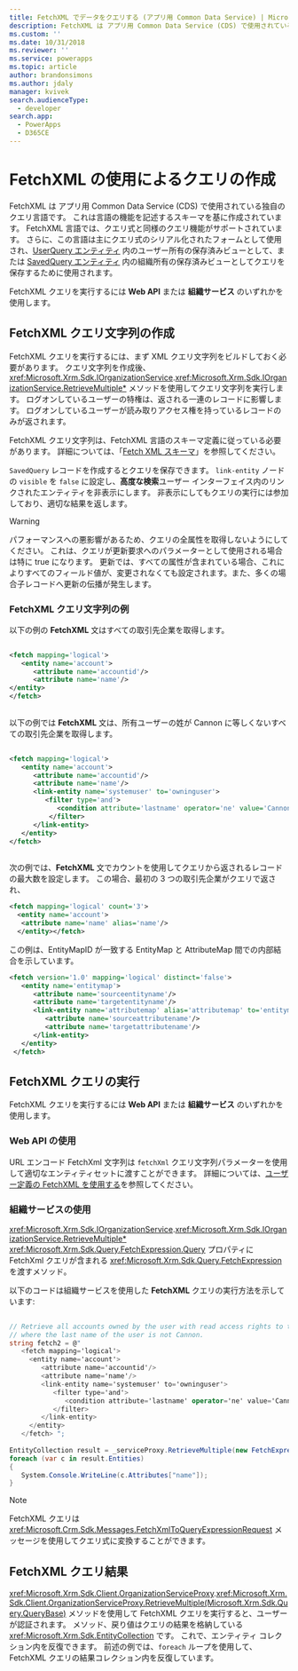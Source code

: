 ```yaml
---
title: FetchXML でデータをクエリする (アプリ用 Common Data Service) | Microsoft Docs
description: FetchXML は アプリ用 Common Data Service (CDS) で使用されている独自のクエリ言語です。 これは言語の機能を記述するスキーマを基に作成されています。
ms.custom: ''
ms.date: 10/31/2018
ms.reviewer: ''
ms.service: powerapps
ms.topic: article
author: brandonsimons
ms.author: jdaly
manager: kvivek
search.audienceType:
  - developer
search.app:
  - PowerApps
  - D365CE
---
```


# <a name="use-fetchxml-to-construct-a-query"></a>FetchXML の使用によるクエリの作成

FetchXML は アプリ用 Common Data Service (CDS) で使用されている独自のクエリ言語です。 これは言語の機能を記述するスキーマを基に作成されています。 FetchXML 言語では、クエリ式と同様のクエリ機能がサポートされています。 さらに、この言語は主にクエリ式のシリアル化されたフォームとして使用され、[UserQuery エンティティ](reference/entities/userquery.md) 内のユーザー所有の保存済みビューとして、または [SavedQuery エンティティ](reference/entities/savedquery.md) 内の組織所有の保存済みビューとしてクエリを保存するために使用されます。  
  
FetchXML クエリを実行するには **Web API** または **組織サービス** のいずれかを使用します。

## <a name="create-the-fetchxml-query-string"></a>FetchXML クエリ文字列の作成
  
FetchXML クエリを実行するには、まず XML クエリ文字列をビルドしておく必要があります。 クエリ文字列を作成後、<xref:Microsoft.Xrm.Sdk.IOrganizationService>.<xref:Microsoft.Xrm.Sdk.IOrganizationService.RetrieveMultiple*> メソッドを使用してクエリ文字列を実行します。 ログオンしているユーザーの特権は、返される一連のレコードに影響します。 ログオンしているユーザーが読み取りアクセス権を持っているレコードのみが返されます。  
  
 FetchXML クエリ文字列は、FetchXML 言語のスキーマ定義に従っている必要があります。 詳細については、「[Fetch XML スキーマ](fetchxml-schema.md)」を参照してください。  
  
 `SavedQuery` レコードを作成するとクエリを保存できます。 `link-entity` ノードの `visible` を `false` に設定し、**高度な検索**ユーザー インターフェイス内のリンクされたエンティティを非表示にします。 非表示にしてもクエリの実行には参加しており、適切な結果を返します。  
  
> [!WARNING]
>  パフォーマンスへの悪影響があるため、クエリの全属性を取得しないようにしてください。 これは、クエリが更新要求へのパラメーターとして使用される場合は特に true になります。 更新では、すべての属性が含まれている場合、これによりすべてのフィールド値が、変更されなくても設定されます。また、多くの場合子レコードへ更新の伝播が発生します。  
  

### <a name="example-fetchxml-query-strings"></a>FetchXML クエリ文字列の例

以下の例の **FetchXML** 文はすべての取引先企業を取得します。  
  
```xml  
  
<fetch mapping='logical'>   
   <entity name='account'>  
      <attribute name='accountid'/>   
      <attribute name='name'/>   
</entity>  
</fetch>  
  
```  
  
 以下の例では **FetchXML** 文は、所有ユーザーの姓が Cannon に等しくないすべての取引先企業を取得します。  
  
```xml  
  
<fetch mapping='logical'>  
   <entity name='account'>   
      <attribute name='accountid'/>   
      <attribute name='name'/>   
      <link-entity name='systemuser' to='owninguser'>   
         <filter type='and'>   
            <condition attribute='lastname' operator='ne' value='Cannon' />   
          </filter>   
      </link-entity>   
   </entity>   
</fetch>  
  
```  
  
 次の例では、**FetchXML** 文でカウントを使用してクエリから返されるレコードの最大数を設定します。 この場合、最初の 3 つの取引先企業がクエリで返され、  
  
```xml  
<fetch mapping='logical' count='3'>  
  <entity name='account'>  
   <attribute name='name' alias='name'/>  
  </entity></fetch>  
```  
  
この例は、EntityMapID が一致する EntityMap と AttributeMap 間での内部結合を示しています。  
  
```xml  
<fetch version='1.0' mapping='logical' distinct='false'>  
   <entity name='entitymap'>  
      <attribute name='sourceentityname'/>  
      <attribute name='targetentityname'/>  
      <link-entity name='attributemap' alias='attributemap' to='entitymapid' from='entitymapid' link-type='inner'>  
         <attribute name='sourceattributename'/>  
         <attribute name='targetattributename'/>  
      </link-entity>  
   </entity>  
 </fetch>  
```  
  
## <a name="execute-the-fetchxml-query"></a>FetchXML クエリの実行

FetchXML クエリを実行するには **Web API** または **組織サービス** のいずれかを使用します。

### <a name="using-web-api"></a>Web API の使用
URL エンコード FetchXml 文字列は `fetchXml` クエリ文字列パラメーターを使用して適切なエンティティセットに渡すことができます。 詳細については、[ユーザー定義の FetchXML を使用する](webapi/retrieve-and-execute-predefined-queries.md#use-custom-fetchxml)を参照してください。

### <a name="using-organization-service"></a>組織サービスの使用

<xref:Microsoft.Xrm.Sdk.IOrganizationService>.<xref:Microsoft.Xrm.Sdk.IOrganizationService.RetrieveMultiple*> <xref:Microsoft.Xrm.Sdk.Query.FetchExpression.Query> プロパティに FetchXml クエリが含まれる <xref:Microsoft.Xrm.Sdk.Query.FetchExpression> を渡すメソッド。

以下のコードは組織サービスを使用した **FetchXML** クエリの実行方法を示しています:  
  
```csharp  
  
// Retrieve all accounts owned by the user with read access rights to the accounts and   
// where the last name of the user is not Cannon.   
string fetch2 = @"  
   <fetch mapping='logical'>  
     <entity name='account'>   
        <attribute name='accountid'/>   
        <attribute name='name'/>   
        <link-entity name='systemuser' to='owninguser'>   
           <filter type='and'>   
              <condition attribute='lastname' operator='ne' value='Cannon' />   
           </filter>   
        </link-entity>   
     </entity>   
   </fetch> ";   
  
EntityCollection result = _serviceProxy.RetrieveMultiple(new FetchExpression(fetch2));
foreach (var c in result.Entities)
{
   System.Console.WriteLine(c.Attributes["name"]);
}  
```  
> [!NOTE]
> FetchXML クエリは <xref:Microsoft.Crm.Sdk.Messages.FetchXmlToQueryExpressionRequest> メッセージを使用してクエリ式に変換することができます。 

  
## <a name="fetchxml-query-results"></a>FetchXML クエリ結果  
 <xref:Microsoft.Xrm.Sdk.Client.OrganizationServiceProxy>.<xref:Microsoft.Xrm.Sdk.Client.OrganizationServiceProxy.RetrieveMultiple(Microsoft.Xrm.Sdk.Query.QueryBase)> メソッドを使用して FetchXML クエリを実行すると、ユーザーが認証されます。 メソッド、戻り値はクエリの結果を格納している <xref:Microsoft.Xrm.Sdk.EntityCollection> です。 これで、エンティティ コレクション内を反復できます。 前述の例では、`foreach` ループを使用して、FetchXML クエリの結果コレクション内を反復しています。  
  
